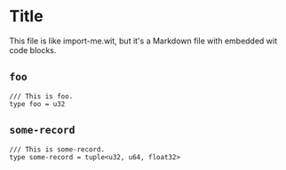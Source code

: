# Title

This file is like import-me.wit, but it's a Markdown file with embedded wit
code blocks.

## `foo`
```wit
/// This is foo.
type foo = u32
```


## `some-record`
```wit
/// This is some-record.
type some-record = tuple<u32, u64, float32>
```
